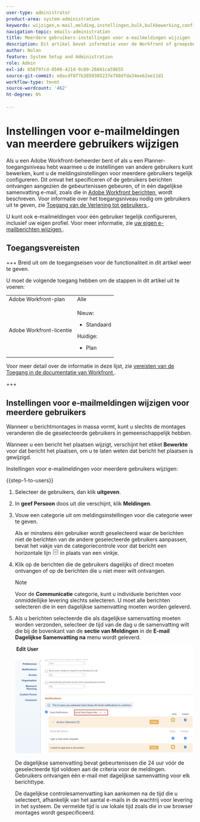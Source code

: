 ```yaml
---
user-type: administrator
product-area: system-administration
keywords: wijzigen,e-mail,melding,instellingen,bulk,bulkbewerking,configureren,meerdere,gebruikers
navigation-topic: emails-administration
title: Meerdere gebruikers-instellingen voor e-mailmeldingen wijzigen
description: Dit artikel bevat informatie voor de Workfront of groepsbeheerders over hoe ze de e-mailmeldingen van andere gebruikers kunnen bijwerken.
author: Nolan
feature: System Setup and Administration
role: Admin
exl-id: 658f97cd-0500-421d-9c89-26041ca59655
source-git-commit: e8acdf8f7b3859385237e788dfda34ee62ee11d1
workflow-type: tm+mt
source-wordcount: '462'
ht-degree: 0%

---
```


# Instellingen voor e-mailmeldingen van meerdere gebruikers wijzigen

<!-- Audited: 12/2023 -->

Als u een Adobe Workfront-beheerder bent of als u een Planner-toegangsniveau hebt waarmee u de instellingen van andere gebruikers kunt bewerken, kunt u de meldingsinstellingen voor meerdere gebruikers tegelijk configureren. Dit omvat het specificeren of de gebruikers berichten ontvangen aangezien de gebeurtenissen gebeuren, of in één dagelijkse samenvatting e-mail, zoals die in [&#x200B; Adobe Workfront berichten &#x200B;](../../../workfront-basics/using-notifications/wf-notifications.md) wordt beschreven. Voor informatie over het toegangsniveau nodig om gebruikers uit te geven, zie [&#x200B; Toegang van de Verlening tot gebruikers &#x200B;](../../../administration-and-setup/add-users/configure-and-grant-access/grant-access-other-users.md).

U kunt ook e-mailmeldingen voor één gebruiker tegelijk configureren, inclusief uw eigen profiel. Voor meer informatie, zie [&#x200B; uw eigen e-mailberichten wijzigen &#x200B;](../../../workfront-basics/using-notifications/activate-or-deactivate-your-own-event-notifications.md).


## Toegangsvereisten

+++ Breid uit om de toegangseisen voor de functionaliteit in dit artikel weer te geven.

U moet de volgende toegang hebben om de stappen in dit artikel uit te voeren:

<table style="table-layout:auto"> 
 <col> 
 <col> 
 <tbody> 
  <tr> 
   <td role="rowheader">Adobe Workfront-plan</td> 
   <td>Alle</td> 
  </tr> 
  <tr> 
   <td role="rowheader">Adobe Workfront-licentie</td> 
   <td> 
      <p>Nieuw:</p>
         <ul>
         <li><p>Standaard</p></li>
         </ul>
      <p>Huidige:</p>
         <ul>
         <li><p>Plan</p></li>
         </ul>
   </td>
  </tr> 
 </tbody> 
</table>

Voor meer detail over de informatie in deze lijst, zie [&#x200B; vereisten van de Toegang in de documentatie van Workfront &#x200B;](/help/quicksilver/administration-and-setup/add-users/access-levels-and-object-permissions/access-level-requirements-in-documentation.md).

+++

## Instellingen voor e-mailmeldingen wijzigen voor meerdere gebruikers

Wanneer u berichtmontages in massa vormt, kunt u slechts de montages veranderen die de geselecteerde gebruikers in gemeenschappelijk hebben.

Wanneer u een bericht het plaatsen wijzigt, verschijnt het etiket **Bewerkte** voor dat bericht het plaatsen, om u te laten weten dat bericht het plaatsen is gewijzigd.

Instellingen voor e-mailmeldingen voor meerdere gebruikers wijzigen:

{{step-1-to-users}}

1. Selecteer de gebruikers, dan klik **uitgeven**.
1. In **geef Persoon** doos uit die verschijnt, klik **Meldingen**.

1. Vouw een categorie uit om meldingsinstellingen voor die categorie weer te geven.

   Als er minstens één gebruiker wordt geselecteerd waar de berichten niet de berichten van de andere geselecteerde gebruikers aanpassen, bevat het vakje van de categoriecontrole voor dat bericht een horizontale lijn ![&#x200B; Lijn in plaats van controle &#x200B;](assets/straight-line-instead-of-checkmark.jpg) in plaats van een vinkje.


1. Klik op de berichten die de gebruikers dagelijks of direct moeten ontvangen of op de berichten die u niet meer wilt ontvangen.

   >[!NOTE]
   >
   >   Voor de **Communicatie** categorie, kunt u individuele berichten voor onmiddellijke levering slechts selecteren. U moet alle berichten selecteren die in een dagelijkse samenvatting moeten worden geleverd.


1. Als u berichten selecteerde die als dagelijkse samenvatting moeten worden verzonden, selecteer de tijd van de dag u de samenvatting wilt die bij de bovenkant van de **sectie van Meldingen** in de **E-mail Dagelijkse Samenvatting na** menu wordt geleverd.

   ![&#x200B; Dagelijkse samenvattingstijd &#x200B;](assets/daily-digest-time.png)

   De dagelijkse samenvatting bevat gebeurtenissen die 24 uur vóór de geselecteerde tijd voldoen aan de criteria voor de meldingen. Gebruikers ontvangen één e-mail met dagelijkse samenvatting voor elk berichttype.

   De dagelijkse controlesamenvatting kan aankomen na de tijd die u selecteert, afhankelijk van het aantal e-mails in de wachtrij voor levering in het systeem. De vermelde tijd is uw lokale tijd zoals die in uw browser montages wordt gespecificeerd.
